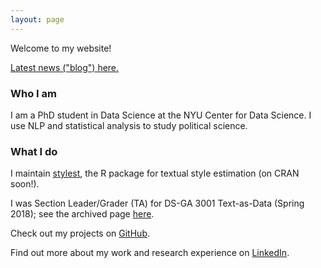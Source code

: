 ```yaml
---
layout: page
---
```


Welcome to my website!

<a href="blog/">Latest news ("blog") here.</a>

<h3>Who I am</h3>

I am a PhD student in Data Science at the NYU Center for Data Science. I use NLP and statistical analysis to study political science.

<h3>What I do</h3>

I maintain <a href="https://github.com/leslie-huang/stylest">stylest</a>, the R package for textual style estimation (on CRAN soon!).

I was Section Leader/Grader (TA) for DS-GA 3001 Text-as-Data (Spring 2018); see the archived page <a href="text-as-data-lab/">here</a>.

Check out my projects on <a href="https://github.com/leslie-huang">GitHub</a>.

Find out more about my work and research experience on <a href="https://www.linkedin.com/in/huangleslie">LinkedIn</a>.

